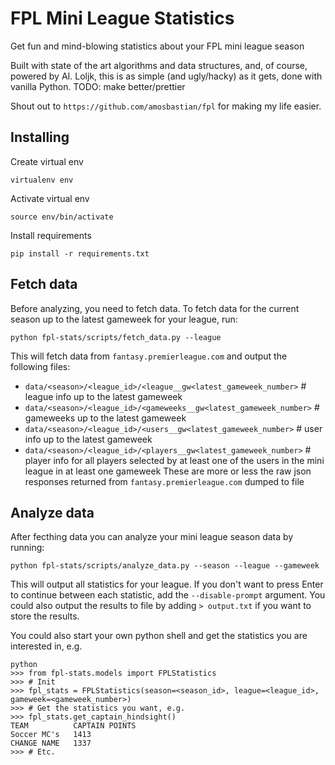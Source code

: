 # FPL Mini League Statistics
Get fun and mind-blowing statistics about your FPL mini league season

Built with state of the art algorithms and data structures, and, of course, powered by AI. Loljk, this is as simple (and ugly/hacky) as it gets, done with vanilla Python. TODO: make better/prettier

Shout out to `https://github.com/amosbastian/fpl` for making my life easier.

## Installing

Create virtual env
```
virtualenv env
```

Activate virtual env
```
source env/bin/activate
```

Install requirements
```
pip install -r requirements.txt
```

## Fetch data
Before analyzing, you need to fetch data. To fetch data for the current season up to the latest gameweek for your league, run:
```
python fpl-stats/scripts/fetch_data.py --league
```

This will fetch data from `fantasy.premierleague.com` and output the following files:
* `data/<season>/<league_id>/<league__gw<latest_gameweek_number>`  # league info up to the latest gameweek
* `data/<season>/<league_id>/<gameweeks__gw<latest_gameweek_number>`  # gameweeks up to the latest gameweek
* `data/<season>/<league_id>/<users__gw<latest_gameweek_number>`  # user info up to the latest gameweek
* `data/<season>/<league_id>/<players__gw<latest_gameweek_number>`  # player info for all players selected by at least one of the users in the mini league in at least one gameweek
These are more or less the raw json responses returned from `fantasy.premierleague.com` dumped to file

## Analyze data
After fecthing data you can analyze your mini league season data by running:
```
python fpl-stats/scripts/analyze_data.py --season --league --gameweek
```
This will output all statistics for your league.
If you don't want to press Enter to continue between each statistic, add the `--disable-prompt` argument.
You could also output the results to file by adding `> output.txt` if you want to store the results.

You could also start your own python shell and get the statistics you are interested in, e.g.
```
python
>>> from fpl-stats.models import FPLStatistics
>>> # Init
>>> fpl_stats = FPLStatistics(season=<season_id>, league=<league_id>, gameweek=<gameweek_number>)
>>> # Get the statistics you want, e.g.
>>> fpl_stats.get_captain_hindsight()
TEAM          CAPTAIN POINTS
Soccer MC's   1413
CHANGE NAME   1337
>>> # Etc.
```